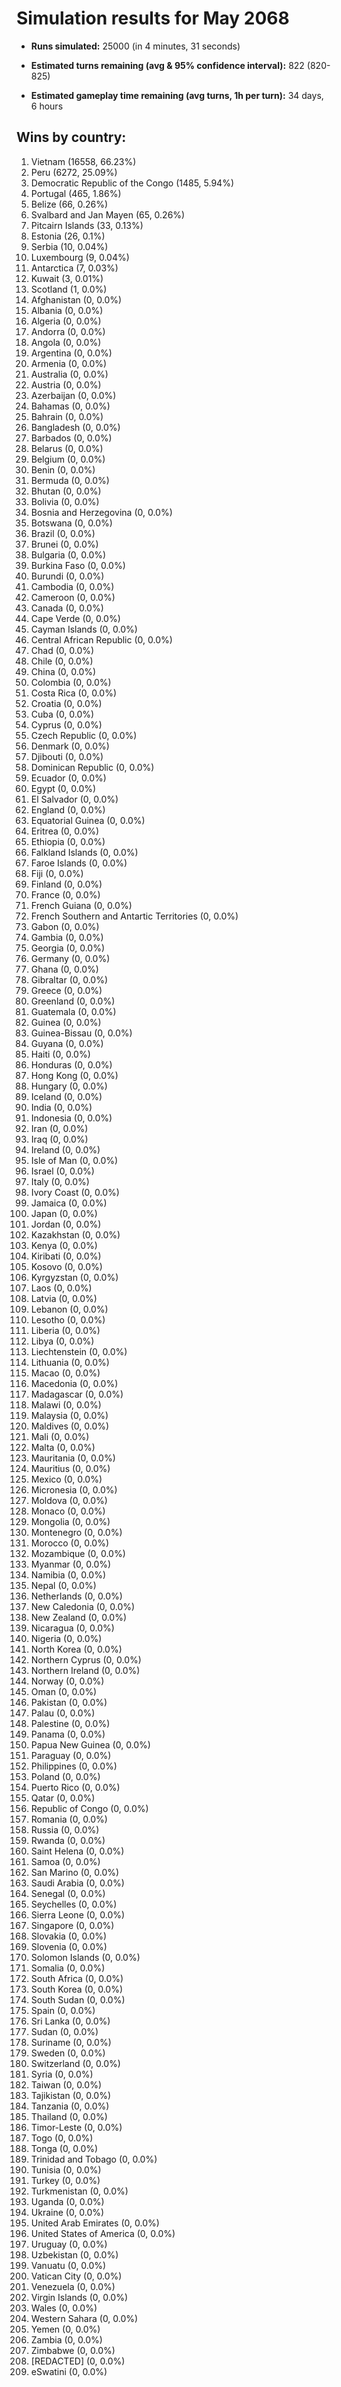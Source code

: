 # Simulation results for May 2068

* **Runs simulated:** 25000 (in 4 minutes, 31 seconds)

* **Estimated turns remaining (avg & 95% confidence interval):** 822 (820-825)

* **Estimated gameplay time remaining (avg turns, 1h per turn):** 34 days, 6 hours

## Wins by country:
1. Vietnam (16558, 66.23%)
2. Peru (6272, 25.09%)
3. Democratic Republic of the Congo (1485, 5.94%)
4. Portugal (465, 1.86%)
5. Belize (66, 0.26%)
6. Svalbard and Jan Mayen (65, 0.26%)
7. Pitcairn Islands (33, 0.13%)
8. Estonia (26, 0.1%)
9. Serbia (10, 0.04%)
10. Luxembourg (9, 0.04%)
11. Antarctica (7, 0.03%)
12. Kuwait (3, 0.01%)
13. Scotland (1, 0.0%)
14. Afghanistan (0, 0.0%)
15. Albania (0, 0.0%)
16. Algeria (0, 0.0%)
17. Andorra (0, 0.0%)
18. Angola (0, 0.0%)
19. Argentina (0, 0.0%)
20. Armenia (0, 0.0%)
21. Australia (0, 0.0%)
22. Austria (0, 0.0%)
23. Azerbaijan (0, 0.0%)
24. Bahamas (0, 0.0%)
25. Bahrain (0, 0.0%)
26. Bangladesh (0, 0.0%)
27. Barbados (0, 0.0%)
28. Belarus (0, 0.0%)
29. Belgium (0, 0.0%)
30. Benin (0, 0.0%)
31. Bermuda (0, 0.0%)
32. Bhutan (0, 0.0%)
33. Bolivia (0, 0.0%)
34. Bosnia and Herzegovina (0, 0.0%)
35. Botswana (0, 0.0%)
36. Brazil (0, 0.0%)
37. Brunei (0, 0.0%)
38. Bulgaria (0, 0.0%)
39. Burkina Faso (0, 0.0%)
40. Burundi (0, 0.0%)
41. Cambodia (0, 0.0%)
42. Cameroon (0, 0.0%)
43. Canada (0, 0.0%)
44. Cape Verde (0, 0.0%)
45. Cayman Islands (0, 0.0%)
46. Central African Republic (0, 0.0%)
47. Chad (0, 0.0%)
48. Chile (0, 0.0%)
49. China (0, 0.0%)
50. Colombia (0, 0.0%)
51. Costa Rica (0, 0.0%)
52. Croatia (0, 0.0%)
53. Cuba (0, 0.0%)
54. Cyprus (0, 0.0%)
55. Czech Republic (0, 0.0%)
56. Denmark (0, 0.0%)
57. Djibouti (0, 0.0%)
58. Dominican Republic (0, 0.0%)
59. Ecuador (0, 0.0%)
60. Egypt (0, 0.0%)
61. El Salvador (0, 0.0%)
62. England (0, 0.0%)
63. Equatorial Guinea (0, 0.0%)
64. Eritrea (0, 0.0%)
65. Ethiopia (0, 0.0%)
66. Falkland Islands (0, 0.0%)
67. Faroe Islands (0, 0.0%)
68. Fiji (0, 0.0%)
69. Finland (0, 0.0%)
70. France (0, 0.0%)
71. French Guiana (0, 0.0%)
72. French Southern and Antartic Territories (0, 0.0%)
73. Gabon (0, 0.0%)
74. Gambia (0, 0.0%)
75. Georgia (0, 0.0%)
76. Germany (0, 0.0%)
77. Ghana (0, 0.0%)
78. Gibraltar (0, 0.0%)
79. Greece (0, 0.0%)
80. Greenland (0, 0.0%)
81. Guatemala (0, 0.0%)
82. Guinea (0, 0.0%)
83. Guinea-Bissau (0, 0.0%)
84. Guyana (0, 0.0%)
85. Haiti (0, 0.0%)
86. Honduras (0, 0.0%)
87. Hong Kong (0, 0.0%)
88. Hungary (0, 0.0%)
89. Iceland (0, 0.0%)
90. India (0, 0.0%)
91. Indonesia (0, 0.0%)
92. Iran (0, 0.0%)
93. Iraq (0, 0.0%)
94. Ireland (0, 0.0%)
95. Isle of Man (0, 0.0%)
96. Israel (0, 0.0%)
97. Italy (0, 0.0%)
98. Ivory Coast (0, 0.0%)
99. Jamaica (0, 0.0%)
100. Japan (0, 0.0%)
101. Jordan (0, 0.0%)
102. Kazakhstan (0, 0.0%)
103. Kenya (0, 0.0%)
104. Kiribati (0, 0.0%)
105. Kosovo (0, 0.0%)
106. Kyrgyzstan (0, 0.0%)
107. Laos (0, 0.0%)
108. Latvia (0, 0.0%)
109. Lebanon (0, 0.0%)
110. Lesotho (0, 0.0%)
111. Liberia (0, 0.0%)
112. Libya (0, 0.0%)
113. Liechtenstein (0, 0.0%)
114. Lithuania (0, 0.0%)
115. Macao (0, 0.0%)
116. Macedonia (0, 0.0%)
117. Madagascar (0, 0.0%)
118. Malawi (0, 0.0%)
119. Malaysia (0, 0.0%)
120. Maldives (0, 0.0%)
121. Mali (0, 0.0%)
122. Malta (0, 0.0%)
123. Mauritania (0, 0.0%)
124. Mauritius (0, 0.0%)
125. Mexico (0, 0.0%)
126. Micronesia (0, 0.0%)
127. Moldova (0, 0.0%)
128. Monaco (0, 0.0%)
129. Mongolia (0, 0.0%)
130. Montenegro (0, 0.0%)
131. Morocco (0, 0.0%)
132. Mozambique (0, 0.0%)
133. Myanmar (0, 0.0%)
134. Namibia (0, 0.0%)
135. Nepal (0, 0.0%)
136. Netherlands (0, 0.0%)
137. New Caledonia (0, 0.0%)
138. New Zealand (0, 0.0%)
139. Nicaragua (0, 0.0%)
140. Nigeria (0, 0.0%)
141. North Korea (0, 0.0%)
142. Northern Cyprus (0, 0.0%)
143. Northern Ireland (0, 0.0%)
144. Norway (0, 0.0%)
145. Oman (0, 0.0%)
146. Pakistan (0, 0.0%)
147. Palau (0, 0.0%)
148. Palestine (0, 0.0%)
149. Panama (0, 0.0%)
150. Papua New Guinea (0, 0.0%)
151. Paraguay (0, 0.0%)
152. Philippines (0, 0.0%)
153. Poland (0, 0.0%)
154. Puerto Rico (0, 0.0%)
155. Qatar (0, 0.0%)
156. Republic of Congo (0, 0.0%)
157. Romania (0, 0.0%)
158. Russia (0, 0.0%)
159. Rwanda (0, 0.0%)
160. Saint Helena (0, 0.0%)
161. Samoa (0, 0.0%)
162. San Marino (0, 0.0%)
163. Saudi Arabia (0, 0.0%)
164. Senegal (0, 0.0%)
165. Seychelles (0, 0.0%)
166. Sierra Leone (0, 0.0%)
167. Singapore (0, 0.0%)
168. Slovakia (0, 0.0%)
169. Slovenia (0, 0.0%)
170. Solomon Islands (0, 0.0%)
171. Somalia (0, 0.0%)
172. South Africa (0, 0.0%)
173. South Korea (0, 0.0%)
174. South Sudan (0, 0.0%)
175. Spain (0, 0.0%)
176. Sri Lanka (0, 0.0%)
177. Sudan (0, 0.0%)
178. Suriname (0, 0.0%)
179. Sweden (0, 0.0%)
180. Switzerland (0, 0.0%)
181. Syria (0, 0.0%)
182. Taiwan (0, 0.0%)
183. Tajikistan (0, 0.0%)
184. Tanzania (0, 0.0%)
185. Thailand (0, 0.0%)
186. Timor-Leste (0, 0.0%)
187. Togo (0, 0.0%)
188. Tonga (0, 0.0%)
189. Trinidad and Tobago (0, 0.0%)
190. Tunisia (0, 0.0%)
191. Turkey (0, 0.0%)
192. Turkmenistan (0, 0.0%)
193. Uganda (0, 0.0%)
194. Ukraine (0, 0.0%)
195. United Arab Emirates (0, 0.0%)
196. United States of America (0, 0.0%)
197. Uruguay (0, 0.0%)
198. Uzbekistan (0, 0.0%)
199. Vanuatu (0, 0.0%)
200. Vatican City (0, 0.0%)
201. Venezuela (0, 0.0%)
202. Virgin Islands (0, 0.0%)
203. Wales (0, 0.0%)
204. Western Sahara (0, 0.0%)
205. Yemen (0, 0.0%)
206. Zambia (0, 0.0%)
207. Zimbabwe (0, 0.0%)
208. [REDACTED] (0, 0.0%)
209. eSwatini (0, 0.0%)
